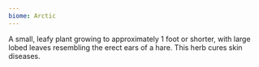 ```yaml
---
biome: Arctic
---
```

A small, leafy plant growing to approximately 1 foot or shorter, with large lobed leaves resembling the erect ears of a hare. This herb cures skin diseases. 

